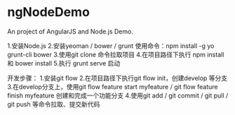 ngNodeDemo
==========

An project of AngularJS and Node.js Demo.

1.安装Node.js
2.安装yeoman / bower / grunt
使用命令：npm install -g yo grunt-cli bower
3.使用git clone 命令拉取项目
4.在项目路径下执行 npm install 和 bower install
5.执行 grunt serve 启动

开发步骤：
1.安装git flow
2.在项目路径下执行git flow init，创建develop 等分支
3.在develop分支上，使用git flow feature start myfeature / git flow feature finish myfeature
创建和完成一个功能分支
4.使用git add / git commit / git pull / git push 等命令拉取、提交新代码
